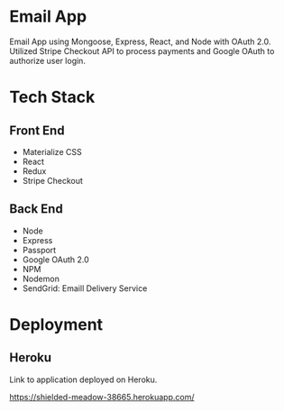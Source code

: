 # Email App

Email App using Mongoose, Express, React, and Node with OAuth 2.0. Utilized Stripe Checkout API to process payments and Google OAuth to authorize user login. 

# Tech Stack

## Front End
- Materialize CSS
- React 
- Redux
- Stripe Checkout

## Back End
- Node
- Express
- Passport
- Google OAuth 2.0
- NPM
- Nodemon
- SendGrid: Emaill Delivery Service

# Deployment

## Heroku
Link to application deployed on Heroku. 

https://shielded-meadow-38665.herokuapp.com/
